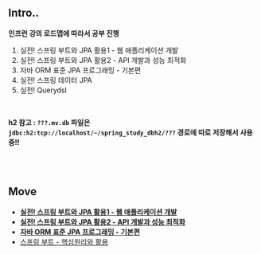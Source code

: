 ## Intro..

**인프런 강의 로드맵에 따라서 공부 진행**

1. 실전! 스프링 부트와 JPA 활용1 - 웹 애플리케이션 개발
3. 실전! 스프링 부트와 JPA 활용2 - API 개발과 성능 최적화
3. 자바 ORM 표준 JPA 프로그래밍 - 기본편
4. 실전! 스프링 데이터 JPA
5. 실전! Querydsl

<br>

**h2 참고 : `???.mv.db` 파일은 `jdbc:h2:tcp://localhost/~/spring_study_dbh2/???` 경로에 따로 저장해서 사용중!!**

<br><br>

## Move

* **[실전! 스프링 부트와 JPA 활용1 - 웹 애플리케이션 개발](./spring_study_1/jpashop)**
* **[실전! 스프링 부트와 JPA 활용2 - API 개발과 성능 최적화](./spring_study_2/jpashop)**
* **[자바 ORM 표준 JPA 프로그래밍 - 기본편](./spring_study_3)**
* [스프링 부트 - 핵심원리와 활용](./spring_study_6)

